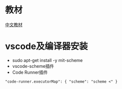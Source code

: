 # 教材
[中文教材](sicp.pdf)

# vscode及编译器安装
- sudo apt-get install -y mit-scheme
- vscode-scheme插件
- Code Runner插件

`
    "code-runner.executorMap": {
        "scheme": "scheme <"
    }
`